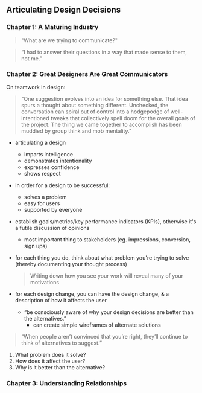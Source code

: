 ## Articulating Design Decisions

### Chapter 1: A Maturing Industry

> "What are we trying to communicate?"

> “I had to answer their questions in a way that made sense to them, not me.”


### Chapter 2: Great Designers Are Great Communicators

On teamwork in design:
> "One suggestion evolves into an idea for something else. That idea spurs a thought about something different. Unchecked, the conversation can spiral out of control into a hodgepodge of well-intentioned tweaks that collectively spell doom for the overall goals of the project. The thing we came together to accomplish has been muddied by group think and mob mentality."

* articulating a design
  - imparts intelligence
  - demonstrates intentionality
  - expresses confidence
  - shows respect

* in order for a design to be successful:
  - solves a problem
  - easy for users
  - supported by everyone

* establish goals/metrics/key performance indicators (KPIs), otherwise it's a futile discussion of opinions
  - most important thing to stakeholders (eg. impressions, conversion, sign ups)

* for each thing you do, think about what problem you're trying to solve (thereby documenting your thought process)
  > Writing down how you see your work will reveal many of your motivations

* for each design change, you can have the design change, & a description of how it affects the user
  - “be consciously aware of why your design decisions are better than the alternatives.”
    + can create simple wireframes of alternate solutions

> “When people aren’t convinced that you’re right, they’ll continue to think of alternatives to suggest.”

1. What problem does it solve?
2. How does it affect the user?
3. Why is it better than the alternative?


### Chapter 3: Understanding Relationships
